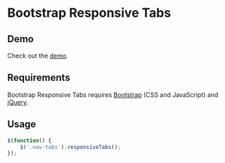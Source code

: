 # Bootstrap Responsive Tabs

## Demo
Check out the [demo](https://inventpartners.github.io/bootstrap-responsive-tabs/).

## Requirements
Bootstrap Responsive Tabs requires [Bootstrap](http://getbootstrap.com/) (CSS and JavaScript) and [jQuery](https://jquery.com/).

## Usage
```javascript
$(function() {
    $('.nav-tabs').responsiveTabs();
});
```

